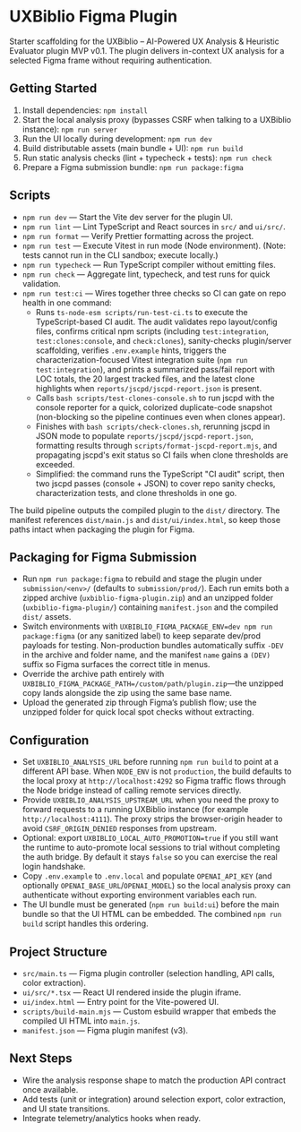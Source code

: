 # UXBiblio Figma Plugin

Starter scaffolding for the UXBiblio – AI-Powered UX Analysis & Heuristic Evaluator plugin MVP v0.1. The plugin delivers in-context UX analysis for a selected Figma frame without requiring authentication.

## Getting Started

1. Install dependencies: `npm install`
2. Start the local analysis proxy (bypasses CSRF when talking to a UXBiblio instance): `npm run server`
3. Run the UI locally during development: `npm run dev`
4. Build distributable assets (main bundle + UI): `npm run build`
5. Run static analysis checks (lint + typecheck + tests): `npm run check`
6. Prepare a Figma submission bundle: `npm run package:figma`

## Scripts

- `npm run dev` — Start the Vite dev server for the plugin UI.
- `npm run lint` — Lint TypeScript and React sources in `src/` and `ui/src/`.
- `npm run format` — Verify Prettier formatting across the project.
- `npm run test` — Execute Vitest in run mode (Node environment). (Note: tests cannot run in the CLI sandbox; execute locally.)
- `npm run typecheck` — Run TypeScript compiler without emitting files.
- `npm run check` — Aggregate lint, typecheck, and test runs for quick validation.
- `npm run test:ci` — Wires together three checks so CI can gate on repo health in one command:
  - Runs `ts-node-esm scripts/run-test-ci.ts` to execute the TypeScript-based CI audit. The audit validates repo layout/config files, confirms critical npm scripts (including `test:integration`, `test:clones:console`, and `check:clones`), sanity-checks plugin/server scaffolding, verifies `.env.example` hints, triggers the characterization-focused Vitest integration suite (`npm run test:integration`), and prints a summarized pass/fail report with LOC totals, the 20 largest tracked files, and the latest clone highlights when `reports/jscpd/jscpd-report.json` is present.
  - Calls `bash scripts/test-clones-console.sh` to run jscpd with the console reporter for a quick, colorized duplicate-code snapshot (non-blocking so the pipeline continues even when clones appear).
  - Finishes with `bash scripts/check-clones.sh`, rerunning jscpd in JSON mode to populate `reports/jscpd/jscpd-report.json`, formatting results through `scripts/format-jscpd-report.mjs`, and propagating jscpd's exit status so CI fails when clone thresholds are exceeded.
  - Simplified: the command runs the TypeScript "CI audit" script, then two jscpd passes (console + JSON) to cover repo sanity checks, characterization tests, and clone thresholds in one go.

The build pipeline outputs the compiled plugin to the `dist/` directory. The manifest references `dist/main.js` and `dist/ui/index.html`, so keep those paths intact when packaging the plugin for Figma.

## Packaging for Figma Submission

- Run `npm run package:figma` to rebuild and stage the plugin under `submission/<env>/` (defaults to `submission/prod/`). Each run emits both a zipped archive (`uxbiblio-figma-plugin.zip`) and an unzipped folder (`uxbiblio-figma-plugin/`) containing `manifest.json` and the compiled `dist/` assets.
- Switch environments with `UXBIBLIO_FIGMA_PACKAGE_ENV=dev npm run package:figma` (or any sanitized label) to keep separate dev/prod payloads for testing. Non-production bundles automatically suffix `-DEV` in the archive and folder name, and the manifest `name` gains a `(DEV)` suffix so Figma surfaces the correct title in menus.
- Override the archive path entirely with `UXBIBLIO_FIGMA_PACKAGE_PATH=/custom/path/plugin.zip`—the unzipped copy lands alongside the zip using the same base name.
- Upload the generated zip through Figma’s publish flow; use the unzipped folder for quick local spot checks without extracting.

## Configuration

- Set `UXBIBLIO_ANALYSIS_URL` before running `npm run build` to point at a different API base. When `NODE_ENV` is not `production`, the build defaults to the local proxy at `http://localhost:4292` so Figma traffic flows through the Node bridge instead of calling remote services directly.
- Provide `UXBIBLIO_ANALYSIS_UPSTREAM_URL` when you need the proxy to forward requests to a running UXBiblio instance (for example `http://localhost:4111`). The proxy strips the browser-origin header to avoid `CSRF_ORIGIN_DENIED` responses from upstream.
- Optional: export `UXBIBLIO_LOCAL_AUTO_PROMOTION=true` if you still want the runtime to auto-promote local sessions to trial without completing the auth bridge. By default it stays `false` so you can exercise the real login handshake.
- Copy `.env.example` to `.env.local` and populate `OPENAI_API_KEY` (and optionally `OPENAI_BASE_URL`/`OPENAI_MODEL`) so the local analysis proxy can authenticate without exporting environment variables each run.
- The UI bundle must be generated (`npm run build:ui`) before the main bundle so that the UI HTML can be embedded. The combined `npm run build` script handles this ordering.

## Project Structure

- `src/main.ts` — Figma plugin controller (selection handling, API calls, color extraction).
- `ui/src/*.tsx` — React UI rendered inside the plugin iframe.
- `ui/index.html` — Entry point for the Vite-powered UI.
- `scripts/build-main.mjs` — Custom esbuild wrapper that embeds the compiled UI HTML into `main.js`.
- `manifest.json` — Figma plugin manifest (v3).

## Next Steps

- Wire the analysis response shape to match the production API contract once available.
- Add tests (unit or integration) around selection export, color extraction, and UI state transitions.
- Integrate telemetry/analytics hooks when ready.

